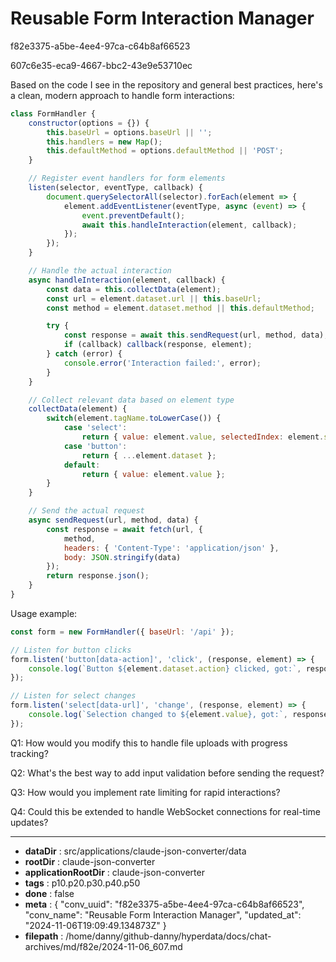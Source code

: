 # Reusable Form Interaction Manager

f82e3375-a5be-4ee4-97ca-c64b8af66523

607c6e35-eca9-4667-bbc2-43e9e53710ec

 Based on the code I see in the repository and general best practices, here's a clean, modern approach to handle form interactions:

```javascript
class FormHandler {
    constructor(options = {}) {
        this.baseUrl = options.baseUrl || '';
        this.handlers = new Map();
        this.defaultMethod = options.defaultMethod || 'POST';
    }

    // Register event handlers for form elements
    listen(selector, eventType, callback) {
        document.querySelectorAll(selector).forEach(element => {
            element.addEventListener(eventType, async (event) => {
                event.preventDefault();
                await this.handleInteraction(element, callback);
            });
        });
    }

    // Handle the actual interaction
    async handleInteraction(element, callback) {
        const data = this.collectData(element);
        const url = element.dataset.url || this.baseUrl;
        const method = element.dataset.method || this.defaultMethod;

        try {
            const response = await this.sendRequest(url, method, data);
            if (callback) callback(response, element);
        } catch (error) {
            console.error('Interaction failed:', error);
        }
    }

    // Collect relevant data based on element type
    collectData(element) {
        switch(element.tagName.toLowerCase()) {
            case 'select':
                return { value: element.value, selectedIndex: element.selectedIndex };
            case 'button':
                return { ...element.dataset };
            default:
                return { value: element.value };
        }
    }

    // Send the actual request
    async sendRequest(url, method, data) {
        const response = await fetch(url, {
            method,
            headers: { 'Content-Type': 'application/json' },
            body: JSON.stringify(data)
        });
        return response.json();
    }
}
```

Usage example:
```javascript
const form = new FormHandler({ baseUrl: '/api' });

// Listen for button clicks
form.listen('button[data-action]', 'click', (response, element) => {
    console.log(`Button ${element.dataset.action} clicked, got:`, response);
});

// Listen for select changes
form.listen('select[data-url]', 'change', (response, element) => {
    console.log(`Selection changed to ${element.value}, got:`, response);
});
```

Q1: How would you modify this to handle file uploads with progress tracking?

Q2: What's the best way to add input validation before sending the request?

Q3: How would you implement rate limiting for rapid interactions?

Q4: Could this be extended to handle WebSocket connections for real-time updates?

---

* **dataDir** : src/applications/claude-json-converter/data
* **rootDir** : claude-json-converter
* **applicationRootDir** : claude-json-converter
* **tags** : p10.p20.p30.p40.p50
* **done** : false
* **meta** : {
  "conv_uuid": "f82e3375-a5be-4ee4-97ca-c64b8af66523",
  "conv_name": "Reusable Form Interaction Manager",
  "updated_at": "2024-11-06T19:09:49.134873Z"
}
* **filepath** : /home/danny/github-danny/hyperdata/docs/chat-archives/md/f82e/2024-11-06_607.md
